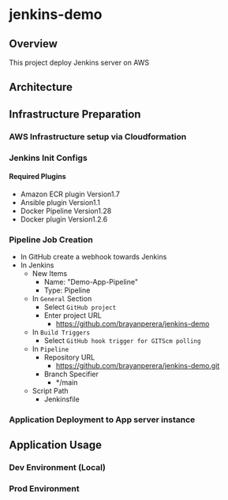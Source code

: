 # jenkins-demo

## Overview

This project deploy Jenkins server on AWS 

## Architecture

## Infrastructure Preparation

### AWS Infrastructure setup via Cloudformation

### Jenkins Init Configs

#### Required Plugins

- Amazon ECR plugin Version1.7
- Ansible plugin Version1.1
- Docker Pipeline Version1.28
- Docker plugin Version1.2.6

### Pipeline Job Creation

- In GitHub create a webhook towards Jenkins
- In Jenkins
  - New Items 
    - Name: "Demo-App-Pipeline"
    - Type: Pipeline
  - In `General` Section
    - Select `GitHub project`
    - Enter project URL 
      - https://github.com/brayanperera/jenkins-demo
  - In `Build Triggers`
    - Select `GitHub hook trigger for GITScm polling`
  - In `Pipeline`
    - Repository URL
      - https://github.com/brayanperera/jenkins-demo.git
    - Branch Specifier
      - */main
  - Script Path
    - Jenkinsfile


### Application Deployment to App server instance

## Application Usage

### Dev Environment (Local)

### Prod Environment 